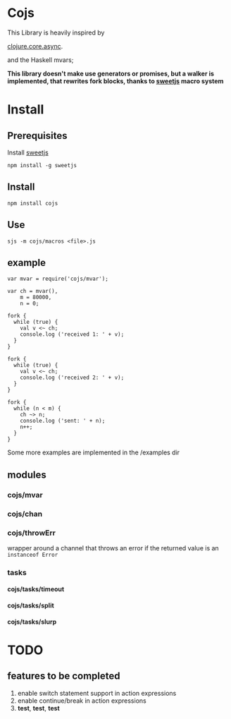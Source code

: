 # Cojs

This Library is heavily inspired by 

[clojure.core.async](http://clojure.com/blog/2013/06/28/clojure-core-async-channels.html).

and the Haskell mvars;

**This library doesn't make use generators or promises, but a walker is implemented, that
rewrites fork blocks, thanks to [sweetjs](http://sweetjs.org/) macro system**

# Install

## Prerequisites 

Install [sweetjs](http://sweetjs.org/) 

    npm install -g sweetjs

## Install

    npm install cojs

## Use

    sjs -m cojs/macros <file>.js

## example  

    var mvar = require('cojs/mvar');

    var ch = mvar(),
        m = 80000,
        n = 0;

    fork {
      while (true) {
        val v <~ ch;
        console.log ('received 1: ' + v);
      }
    }

    fork { 
      while (true) {
        val v <~ ch;
        console.log ('received 2: ' + v);
      }
    }

    fork {
      while (n < m) {
        ch ~> n;
        console.log ('sent: ' + n);
        n++;
      } 
    } 

Some more examples are implemented in the /examples dir

## modules

### cojs/mvar

### cojs/chan 

### cojs/throwErr
wrapper around a channel that throws an error if the returned value is an `instanceof Error`

### tasks

#### cojs/tasks/timeout

#### cojs/tasks/split

#### cojs/tasks/slurp

# TODO

## features to be completed

1. enable switch statement support in action expressions
1. enable continue/break in action expressions
1. **test**, **test**, **test**

